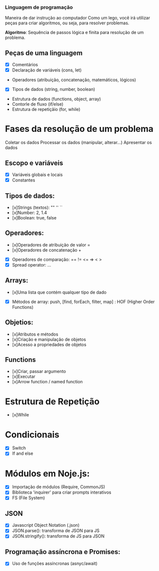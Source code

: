 ### Linguagem de programação

Maneira de dar instrução ao computador
Como um lego, você irá utilizar peças para criar algoritmos, ou seja, para resolver problemas.

**Algoritmo**: Sequência de passos lógica e finita para resolução de um problema.

## Peças de uma linguagem
- [x] Comentários
- [x] Declaração de variáveis (cons, let)
- Operadores (atribuição, concatenação, matemáticos, lógicos)
- [x] Tipos de dados (string, number, boolean)
- Estrutura de dados (functions, object, array)
- Contorle de fluxo (if/else)
- Estrutura de repetiçãio (for, while)


# Fases da resolução de um problema

Coletar os dados
Processar os dados (manipular, alterar...)
Apresentar os dados

## Escopo e variáveis 

- [x] Variáveis globais e locais
- [x] Constantes

## Tipos de dados:

- [x]Strings (textos): "" '' ``
- [x]Number: 2, 1.4
- [x]Boolean: true, false

## Operadores:

- [x]Operadores de atribuição de valor = 
- [x]Operadores de concatenação +
- [x] Operadores de comparação: == != <= => < > 
- [x] Spread operator: ...

## Arrays:

- [x]Uma lista que contém qualquer tipo de dado
- [x] Métodos de array: push, [find, forEach, filter, map] : HOF (Higher Order Functions)

## Objetios:

- [x]Atributos e métodos
- [x]Criação e manipulação de objetos
- [x]Acesso a propriedades de objetos

## Functions
- [x]Criar, passar argumento
- [x]Executar
- [x]Arrow function / named function

# Estrutura de Repetição

- [x]While

# Condicionais

- [x] Switch
- [x] If and else

# Módulos em Noje.js:

- [x] Importação de módulos (Require, CommonJS)
- [x] Biblioteca 'inquirer' para criar prompts interativos
- [x] FS (File System)

## JSON

- [x] Javascript Object Notation (.json)
- [x] JSON.parse(): transforma de JSON para JS
- [x] JSON.stringify(): transforma de JS para JSON

## Programação assíncrona e Promises:

- [x] Uso de funções assíncronas (asnyc/await)